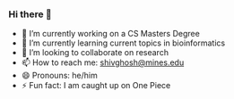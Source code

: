 ### Hi there 👋
- 🔭 I’m currently working on a CS Masters Degree 
- 🌱 I’m currently learning current topics in bioinformatics 
- 👯 I’m looking to collaborate on research 
- 📫 How to reach me: shivghosh@mines.edu
- 😄 Pronouns: he/him
- ⚡ Fun fact: I am caught up on One Piece 
<!--
**shivghosh/shivghosh** is a ✨ _special_ ✨ repository because its `README.md` (this file) appears on your GitHub profile.

Here are some ideas to get you started:


-->
